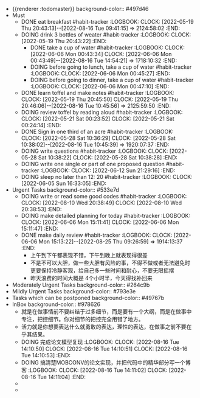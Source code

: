 - {{renderer :todomaster}}
  background-color:: #497d46
- Must
	- DONE eat breakfast #habit-tracker
	  :LOGBOOK:
	  CLOCK: [2022-05-19 Thu 20:43:13]--[2022-08-16 Tue 09:41:15] =>  2124:58:02
	  :END:
	- DOING drink 3 bottles of weater #habit-tracker
	  :LOGBOOK:
	  CLOCK: [2022-05-19 Thu 20:43:22]
	  :END:
		- DONE take a cup of water #habit-tracker
		  :LOGBOOK:
		  CLOCK: [2022-06-06 Mon 00:43:34]
		  CLOCK: [2022-06-06 Mon 00:43:49]--[2022-08-16 Tue 14:54:21] =>  1718:10:32
		  :END:
		- DOING before going to lunch, take a cup of water  #habit-tracker
		  :LOGBOOK:
		  CLOCK: [2022-06-06 Mon 00:45:27]
		  :END:
		- DOING before going to dinner, take a cup of water #habit-tracker
		  :LOGBOOK:
		  CLOCK: [2022-06-06 Mon 00:47:10]
		  :END:
	- DONE learn toffel and make notes #habit-tracker
	  :LOGBOOK:
	  CLOCK: [2022-05-19 Thu 20:45:50]
	  CLOCK: [2022-05-19 Thu 20:46:06]--[2022-08-16 Tue 10:45:56] =>  2125:59:50
	  :END:
	- DOING review toffel by reading aloud #habit-tracker
	  :LOGBOOK:
	  CLOCK: [2022-05-21 Sat 00:23:52]
	  CLOCK: [2022-05-21 Sat 00:24:14]
	  :END:
	- DONE  Sign in one third of an acre #habit-tracker
	  :LOGBOOK:
	  CLOCK: [2022-05-28 Sat 10:36:29]
	  CLOCK: [2022-05-28 Sat 10:38:02]--[2022-08-16 Tue 10:45:39] =>  1920:07:37
	  :END:
	- DOING write questions #habit-tracker
	  :LOGBOOK:
	  CLOCK: [2022-05-28 Sat 10:38:22]
	  CLOCK: [2022-05-28 Sat 10:38:28]
	  :END:
	- DOING write one single or part of one proposed question  #habit-tracker
	  :LOGBOOK:
	  CLOCK: [2022-06-12 Sun 21:29:16]
	  :END:
	- DOING sleep no later than 12: 20 #habit-tracker
	  :LOGBOOK:
	  CLOCK: [2022-06-05 Sun 16:33:05]
	  :END:
- Urgent Tasks
  background-color:: #533e7d
	- DOING write or read some good codes #habit-tracker
	  :LOGBOOK:
	  CLOCK: [2022-08-10 Wed 20:38:49]
	  CLOCK: [2022-08-10 Wed 20:38:53]
	  :END:
	- DOING make detailed planning for today #habit-tracker
	  :LOGBOOK:
	  CLOCK: [2022-06-06 Mon 15:11:41]
	  CLOCK: [2022-06-06 Mon 15:11:47]
	  :END:
	- DONE make daily review #habit-tracker
	  :LOGBOOK:
	  CLOCK: [2022-06-06 Mon 15:13:22]--[2022-08-25 Thu 09:26:59] =>  1914:13:37
	  :END:
		- 上午到下午都表现不错，下午到晚上就表现得很差
		- 不是不可以大胆，做一些大胆有风险的事，不得不做或者无法避免时更要保持冷静客观，给自己多一些时间和耐心，不要无限摇摆
		- 昨天浪费的时间大概是  4个小时半，今天得找补回来
- Moderately Urgent Tasks
  background-color:: #264c9b
- Mildly Urgent Tasks
  background-color:: #793e3e
- Tasks which can be postponed
  background-color:: #49767b
- InBox
  background-color:: #978626
	- 就是在做事情前不要纠结于过多细节，而是要有一个大纲，而是在做事中专注，把控细节。你对细节的把控完全用错了地方。
	- 活力就是你想要表达什么就勇敢的表达，理性的表达，在做事之前不要在乎其结果。
	- DOING 完成论文模型复现
	  :LOGBOOK:
	  CLOCK: [2022-08-16 Tue 14:10:50]
	  CLOCK: [2022-08-16 Tue 14:10:51]
	  CLOCK: [2022-08-16 Tue 14:10:53]
	  :END:
	- DOING 搞清楚MOBCONV的论文实现，并把代码中的精华部分写一个博客
	  :LOGBOOK:
	  CLOCK: [2022-08-16 Tue 14:11:02]
	  CLOCK: [2022-08-16 Tue 14:11:04]
	  :END:
	-
	-